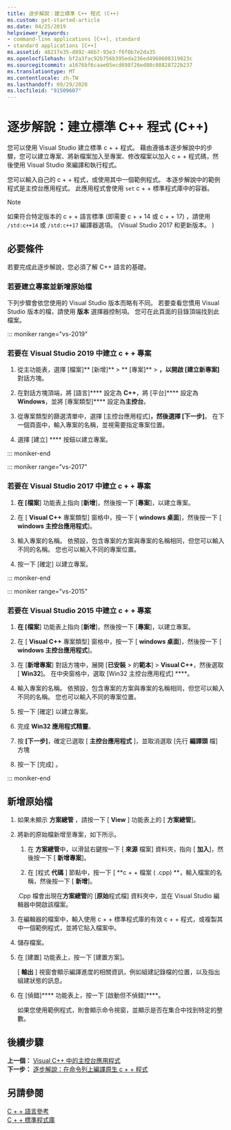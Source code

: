 ```yaml
---
title: 逐步解說：建立標準 C++ 程式 (C++)
ms.custom: get-started-article
ms.date: 04/25/2019
helpviewer_keywords:
- command-line applications [C++], standard
- standard applications [C++]
ms.assetid: 48217e35-d892-46b7-93e3-f6f0b7e2da35
ms.openlocfilehash: bf2a3fac92b756b395eda236ed4968608319823c
ms.sourcegitcommit: a1676bf6caae05ecd698f26ed80c08828722b237
ms.translationtype: MT
ms.contentlocale: zh-TW
ms.lasthandoff: 09/29/2020
ms.locfileid: "91509607"
---
```

# <a name="walkthrough-creating-a-standard-c-program-c"></a>逐步解說：建立標準 C++ 程式 (C++)

您可以使用 Visual Studio 建立標準 c + + 程式。 藉由遵循本逐步解說中的步驟，您可以建立專案、將新檔案加入至專案、修改檔案以加入 c + + 程式碼，然後使用 Visual Studio 來編譯和執行程式。

您可以輸入自己的 c + + 程式，或使用其中一個範例程式。 本逐步解說中的範例程式是主控台應用程式。 此應用程式會使用 `set` c + + 標準程式庫中的容器。

> [!NOTE]
> 如果符合特定版本的 c + + 語言標準 (即需要 c + + 14 或 c + + 17) ，請使用 `/std:c++14` 或 `/std:c++17` 編譯器選項。  (Visual Studio 2017 和更新版本。 ) 

## <a name="prerequisites"></a>必要條件

若要完成此逐步解說，您必須了解 C++ 語言的基礎。

### <a name="to-create-a-project-and-add-a-source-file"></a>若要建立專案並新增原始檔

下列步驟會依您使用的 Visual Studio 版本而略有不同。 若要查看您慣用 Visual Studio 版本的檔，請使用 **版本** 選擇器控制項。 您可在此頁面的目錄頂端找到此檔案。

::: moniker range="vs-2019"

### <a name="to-create-a-c-project-in-visual-studio-2019"></a>若要在 Visual Studio 2019 中建立 c + + 專案

1. 從主功能表，選擇 [檔案]** [新增]** > ** [專案]** > ****，以開啟 [建立新專案]**** 對話方塊。

1. 在對話方塊頂端，將 [語言]**** 設定為 **C++**，將 [平台]**** 設定為 **Windows**，並將 [專案類型]**** 設定為**主控台**。

1. 從專案類型的篩選清單中，選擇 [主控台應用程式]****，然後選擇 [下一步]****。 在下一個頁面中，輸入專案的名稱，並視需要指定專案位置。

1. 選擇 [建立] **** 按鈕以建立專案。

::: moniker-end

::: moniker range="vs-2017"

### <a name="to-create-a-c-project-in-visual-studio-2017"></a>若要在 Visual Studio 2017 中建立 c + + 專案

1. **在 [檔案**] 功能表上指向 [**新增**]，然後按一下 [**專案**]，以建立專案。

1. 在 [ **Visual C++** 專案類型] 窗格中，按一下 [ **windows 桌面**]，然後按一下 [ **windows 主控台應用程式**]。

1. 輸入專案的名稱。 依預設，包含專案的方案與專案的名稱相同，但您可以輸入不同的名稱。 您也可以輸入不同的專案位置。

1. 按一下 [確定]  以建立專案。

::: moniker-end

::: moniker range="vs-2015"

### <a name="to-create-a-c-project-in-visual-studio-2015"></a>若要在 Visual Studio 2015 中建立 c + + 專案

1. **在 [檔案**] 功能表上指向 [**新增**]，然後按一下 [**專案**]，以建立專案。

1. 在 [ **Visual C++** 專案類型] 窗格中，按一下 [ **windows 桌面**]，然後按一下 [ **windows 主控台應用程式**]。

1. 在 [**新增專案**] 對話方塊中，展開 [**已安裝**  >  的**範本**]  >  **Visual C++**，然後選取 [ **Win32**]。 在中央窗格中，選取 [Win32 主控台應用程式] ****。

1. 輸入專案的名稱。 依預設，包含專案的方案與專案的名稱相同，但您可以輸入不同的名稱。 您也可以輸入不同的專案位置。

1. 按一下 [確定]  以建立專案。

1. 完成 **Win32 應用程式精靈**。

1. 按 **[下一步]**，確定已選取 [ **主控台應用程式** ]，並取消選取 [先行 **編譯頭** 檔] 方塊

1. 按一下 [完成] 。

::: moniker-end

## <a name="add-a-new-source-file"></a>新增原始檔

1. 如果未顯示 **方案總管** ，請按一下 [ **View** ] 功能表上的 [ **方案總管**]。

1. 將新的原始檔新增至專案，如下所示。

   1. 在 **方案總管**中，以滑鼠右鍵按一下 [ **來源** 檔案] 資料夾，指向 [ **加入**]，然後按一下 [ **新增專案**]。

   1. 在 [程式 **代碼** ] 節點中，按一下 [ **c + + 檔案 ( .cpp) **，輸入檔案的名稱，然後按一下 [ **新增**]。

   .Cpp 檔會出現在**方案總管**的 [**原始**程式檔] 資料夾中，並在 Visual Studio 編輯器中開啟該檔案。

1. 在編輯器的檔案中，輸入使用 c + + 標準程式庫的有效 c + + 程式，或複製其中一個範例程式，並將它貼入檔案中。

1. 儲存檔案。

1. 在 [建置] 功能表上，按一下 [建置方案]。

   [ **輸出** ] 視窗會顯示編譯進度的相關資訊，例如組建記錄檔的位置，以及指出組建狀態的訊息。

1. 在 [偵錯]**** 功能表上，按一下 [啟動但不偵錯]****。

   如果您使用範例程式，則會顯示命令視窗，並顯示是否在集合中找到特定的整數。

## <a name="next-steps"></a>後續步驟

**上一個：** [Visual C++ 中的主控台應用程式](./overview-of-windows-programming-in-cpp.md)<br/>
**下一步：** [逐步解說：在命令列上編譯原生 c + + 程式](../build/walkthrough-compiling-a-native-cpp-program-on-the-command-line.md)

## <a name="see-also"></a>另請參閱

[C + + 語言參考](../cpp/cpp-language-reference.md)<br/>
[C + + 標準程式庫](../standard-library/cpp-standard-library-reference.md)
